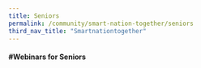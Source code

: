 ```yaml
---
title: Seniors
permalink: /community/smart-nation-together/seniors
third_nav_title: "Smartnationtogether"
---
```

#### **\#Webinars for Seniors**

